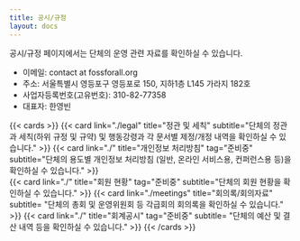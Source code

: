```yaml
---
title: 공시/규정
layout: docs
---
```


공시/규정 페이지에서는 단체의 운영 관련 자료를 확인하실 수 있습니다.


- 이메일: contact at fossforall.org
- 주소: 서울특별시 영등포구 영등포로 150, 지하1층 L145 가라지 182호
- 사업자등록번호(고유번호): 310-82-77358
- 대표자: 한영빈

{{< cards >}}
  {{< card link="./legal" title="정관 및 세칙" subtitle="단체의 정관과 세칙(하위 규정 및 규약) 및 행동강령과 각 문서별 제정/개정 내역을 확인하실 수 있습니다." >}}
  {{< card link="./" title="개인정보 처리방침" tag="준비중" subtitle="단체의 용도별 개인정보 처리방침 (일반, 온라인 서비스용, 컨퍼런스용 등)을 확인하실 수 있습니다." >}}  
  {{< card link="./" title="회원 현황" tag="준비중" subtitle="단체의 회원 현황을 확인하실 수 있습니다." >}}
  {{< card link="./meetings" title="회의록/회의자료" subtitle= "단체의 총회 및 운영위원회 등 각급회의 회의록을 확인하실 수 있습니다." >}}
  {{< card link="./" title="회계공시" tag="준비중"  subtitle= "단체의 예산 및 결산 내역 등을 확인하실 수 있습니다." >}}
{{< /cards >}}
